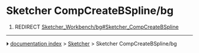 # Sketcher CompCreateBSpline/bg
1.  REDIRECT [Sketcher_Workbench/bg#Sketcher_CompCreateBSpline](Sketcher_Workbench/bg#Sketcher_CompCreateBSpline.md)



---
⏵ [documentation index](../README.md) > [Sketcher](Sketcher_Workbench.md) > Sketcher CompCreateBSpline/bg
